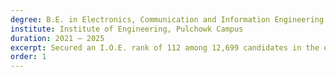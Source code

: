 ```yaml
---
degree: B.E. in Electronics, Communication and Information Engineering (77.72%)
institute: Institute of Engineering, Pulchowk Campus
duration: 2021 – 2025
excerpt: Secured an I.O.E. rank of 112 among 12,699 candidates in the entrance examination.
order: 1
---
```

